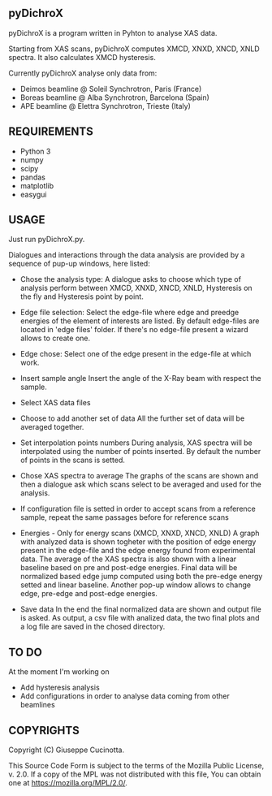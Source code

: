 pyDichroX
---------

pyDichroX is a program written in Pyhton to analyse XAS data.

Starting from XAS scans, pyDichroX computes XMCD, XNXD, XNCD, XNLD spectra.
It also calculates XMCD hysteresis.

Currently pyDichroX analyse only data from:
- Deimos beamline @ Soleil Synchrotron, Paris (France)
- Boreas beamline @ Alba Synchrotron, Barcelona (Spain)
- APE beamline @ Elettra Synchrotron, Trieste (Italy)

REQUIREMENTS
------------
- Python 3
- numpy
- scipy
- pandas
- matplotlib
- easygui

USAGE
-----
Just run pyDichroX.py.

Dialogues and interactions through the data analysis are provided by a sequence of pup-up windows, here listed: 

- Chose the analysis type:
A dialogue asks to choose which type of analysis perform between XMCD, XNXD,
XNCD, XNLD, Hysteresis on the fly and Hysteresis point by point.

- Edge file selection:
Select the edge-file where edge and preedge energies of the element of interests are listed. By default edge-files are located in 'edge files' folder.
If there's no edge-file present a wizard allows to create one.

- Edge chose:
Select one of the edge present in the edge-file at which work.

- Insert sample angle
Insert the angle of the X-Ray beam with respect the sample.

- Select XAS data files

- Choose to add another set of data
All the further set of data will be averaged together.

- Set interpolation points numbers
During analysis, XAS spectra will be interpolated using the number of points inserted. By default the number of points in the scans is setted.

- Chose XAS spectra to average
The graphs of the scans are shown and then a dialogue ask which scans select
to be averaged and used for the analysis.

- If configuration file is setted in order to accept scans from a reference 
sample, repeat the same passages before for reference scans

- Energies - Only for energy scans (XMCD, XNXD, XNCD, XNLD)
A graph with analyzed data is shown togheter with the position of edge energy present in the edge-file and the edge energy found from experimental data.
The average of the XAS spectra is also shown with a linear baseline based on pre and post-edge energies. Final data will be normalized based edge jump computed using both the pre-edge energy setted and linear baseline.
Another pop-up window allows to change edge, pre-edge and post-edge energies.

- Save data
In the end the final normalized data are shown and output file is asked.
As output, a csv file with analized data, the two final plots and a log file are
saved in the chosed directory.


TO DO
-----
At the moment I'm working on

- Add hysteresis analysis
- Add configurations in order to analyse data coming from other beamlines


COPYRIGHTS
----------
Copyright (C) Giuseppe Cucinotta.

This Source Code Form is subject to the terms of the 
Mozilla Public License, v. 2.0. If a copy of the MPL was not distributed with
this file, You can obtain one at https://mozilla.org/MPL/2.0/.
